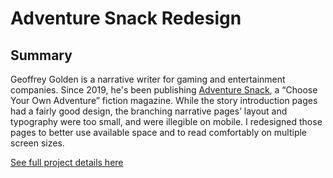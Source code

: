 # Adventure Snack Redesign

## Summary

Geoffrey Golden is a narrative writer for gaming and entertainment companies. Since 2019, he's been publishing [Adventure Snack](https://www.adventuresnack.com/), a “Choose Your Own Adventure” fiction magazine. While the story introduction pages had a fairly good design, the branching narrative pages’ layout and typography were too small, and were illegible on mobile. I redesigned those pages to better use available space and to read comfortably on multiple screen sizes.

[See full project details here](http://www.vellandi.net/projects/adventure-snack)

